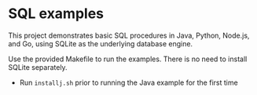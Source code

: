 # SQL examples

This project demonstrates basic SQL procedures in Java, Python, Node.js, and Go, using SQLite as the underlying database engine.

Use the provided Makefile to run the examples. There is no need to install SQLite separately.

- Run `installj.sh` prior to running the Java example for the first time
